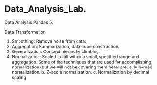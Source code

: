# Data_Analysis_Lab.
Data Analysis Pandas 5.


Data Transformation
1. Smoothing: Remove noise from data.
2. Aggregation: Summarization, data cube construction.
3. Generalization: Concept hierarchy climbing.
4. Normalization: Scaled to fall within a small, specified range and aggregation. Some of the techniques
that are used for accomplishing normalization (but we will not be covering them here) are:
a. Min–max normalization.
b. Z-score normalization.
c. Normalization by decimal scaling

<br>


